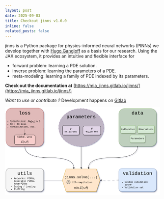 ```yaml
---
layout: post
date: 2025-09-03
title: Checkout jinns v1.6.0
inline: false
related_posts: false
---
```


jinns is a Python package for physics-informed neural networks (PINNs) we develop together with [Hugo Gangloff](https://hgangloff.github.io/) as a basis for our research. Using the JAX ecosystem, it provides an intuitive and flexible interface for

 * forward problem: learning a PDE solution.
 * inverse problem: learning the parameters of a PDE.
 * meta-modeling: learning a family of PDE indexed by its parameters.

**Check out the documentation at** [https://mia_jinns.gitlab.io/jinns/](https://mia_jinns.gitlab.io/jinns/)

*Want to use or contribute ?* Development happens on [Gitlab](https://gitlab.com/mia_jinns/jinns)

![image](/assets/img/jinns-diagram.png)

